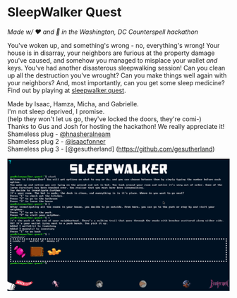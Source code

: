 # SleepWalker Quest
*Made w/ ❤️ and 🐧 in the Washington, DC Counterspell hackathon*

You've woken up, and something's wrong - no, everything's wrong! Your house is in disarray, your neighbors are furious at the property damage you've caused, and somehow you managed to misplace your wallet *and* keys. You've had another disasterous sleepwalking session! Can you clean up all the destruction you've wrought? Can you make things well again with your neighbors? And, most importantly, can you get some sleep medicine? Find out by playing at [sleepwalker.quest](https://sleepwalker.quest/).  

Made by Isaac, Hamza, Micha, and Gabrielle.  
I'm not sleep deprived, I promise.  
(help they won't let us go, they've locked the doors, they're comi-)  
Thanks to Gus and Josh for hosting the hackathon! We really appreciate it!  
Shameless plug - [@hnasheralneam](https://github.com/hnasheralneam)  
Shameless plug 2 - [@isaacfonner](https://github.com/isaacfonner)  
Shameless plug 3 - [@gesutherland] (https://github.com/gesutherland)


![Screenshot](/assets/screenshot.png)